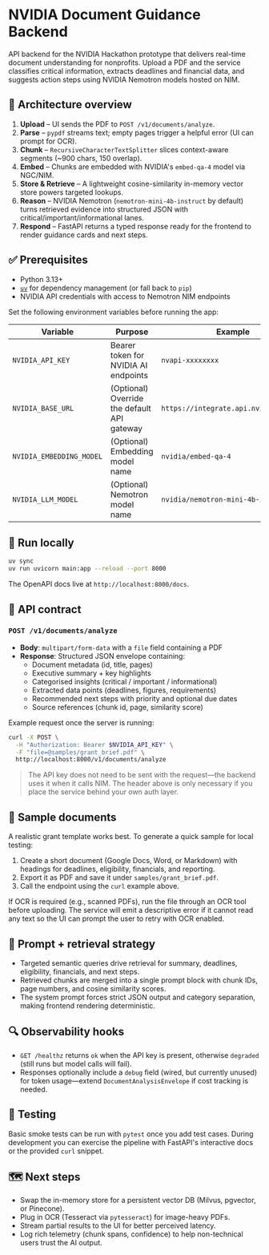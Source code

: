 # NVIDIA Document Guidance Backend

API backend for the NVIDIA Hackathon prototype that delivers real-time document understanding for nonprofits. Upload a PDF and the service classifies critical information, extracts deadlines and financial data, and suggests action steps using NVIDIA Nemotron models hosted on NIM.

## 🧱 Architecture overview

1. **Upload** – UI sends the PDF to `POST /v1/documents/analyze`.
2. **Parse** – `pypdf` streams text; empty pages trigger a helpful error (UI can prompt for OCR).
3. **Chunk** – `RecursiveCharacterTextSplitter` slices context-aware segments (~900 chars, 150 overlap).
4. **Embed** – Chunks are embedded with NVIDIA's `embed-qa-4` model via NGC/NIM.
5. **Store & Retrieve** – A lightweight cosine-similarity in-memory vector store powers targeted lookups.
6. **Reason** – NVIDIA Nemotron (`nemotron-mini-4b-instruct` by default) turns retrieved evidence into structured JSON with critical/important/informational lanes.
7. **Respond** – FastAPI returns a typed response ready for the frontend to render guidance cards and next steps.

## ✅ Prerequisites

- Python 3.13+
- [`uv`](https://github.com/astral-sh/uv) for dependency management (or fall back to `pip`)
- NVIDIA API credentials with access to Nemotron NIM endpoints

Set the following environment variables before running the app:

| Variable | Purpose | Example |
| --- | --- | --- |
| `NVIDIA_API_KEY` | Bearer token for NVIDIA AI endpoints | `nvapi-xxxxxxxx` |
| `NVIDIA_BASE_URL` | (Optional) Override the default API gateway | `https://integrate.api.nvidia.com/v1` |
| `NVIDIA_EMBEDDING_MODEL` | (Optional) Embedding model name | `nvidia/embed-qa-4` |
| `NVIDIA_LLM_MODEL` | (Optional) Nemotron model name | `nvidia/nemotron-mini-4b-instruct` |

## 🚀 Run locally

```bash
uv sync
uv run uvicorn main:app --reload --port 8000
```

The OpenAPI docs live at `http://localhost:8000/docs`.

## 🔌 API contract

### `POST /v1/documents/analyze`

- **Body**: `multipart/form-data` with a `file` field containing a PDF
- **Response**: Structured JSON envelope containing:
  - Document metadata (id, title, pages)
  - Executive summary + key highlights
  - Categorised insights (critical / important / informational)
  - Extracted data points (deadlines, figures, requirements)
  - Recommended next steps with priority and optional due dates
  - Source references (chunk id, page, similarity score)

Example request once the server is running:

```bash
curl -X POST \
  -H "Authorization: Bearer $NVIDIA_API_KEY" \
  -F "file=@samples/grant_brief.pdf" \
  http://localhost:8000/v1/documents/analyze
```

> The API key does not need to be sent with the request—the backend uses it when it calls NIM. The header above is only necessary if you place the service behind your own auth layer.

## 📄 Sample documents

A realistic grant template works best. To generate a quick sample for local testing:

1. Create a short document (Google Docs, Word, or Markdown) with headings for deadlines, eligibility, financials, and reporting.
2. Export it as PDF and save it under `samples/grant_brief.pdf`.
3. Call the endpoint using the `curl` example above.

If OCR is required (e.g., scanned PDFs), run the file through an OCR tool before uploading. The service will emit a descriptive error if it cannot read any text so the UI can prompt the user to retry with OCR enabled.

## 🧠 Prompt + retrieval strategy

- Targeted semantic queries drive retrieval for summary, deadlines, eligibility, financials, and next steps.
- Retrieved chunks are merged into a single prompt block with chunk IDs, page numbers, and cosine similarity scores.
- The system prompt forces strict JSON output and category separation, making frontend rendering deterministic.

## 🔍 Observability hooks

- `GET /healthz` returns `ok` when the API key is present, otherwise `degraded` (still runs but model calls will fail).
- Responses optionally include a `debug` field (wired, but currently unused) for token usage—extend `DocumentAnalysisEnvelope` if cost tracking is needed.

## 🧪 Testing

Basic smoke tests can be run with `pytest` once you add test cases. During development you can exercise the pipeline with FastAPI's interactive docs or the provided `curl` snippet.

## 🗺️ Next steps

- Swap the in-memory store for a persistent vector DB (Milvus, pgvector, or Pinecone).
- Plug in OCR (Tesseract via `pytesseract`) for image-heavy PDFs.
- Stream partial results to the UI for better perceived latency.
- Log rich telemetry (chunk spans, confidence) to help non-technical users trust the AI output.
